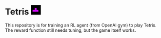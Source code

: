 # Tetris !['./tetris/envs/game/logo.png'](tetris/envs/game/logo.png)
This repository is for training an RL agent (from OpenAI gym) to play Tetris.
The reward function still needs tuning, but the game itself
works.
